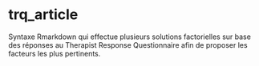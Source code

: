 # trq_article
Syntaxe Rmarkdown qui effectue plusieurs solutions factorielles sur base des réponses au Therapist Response Questionnaire afin de proposer les facteurs les plus pertinents.
